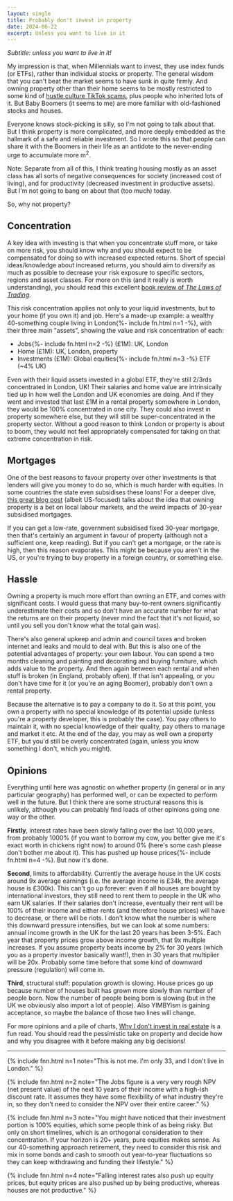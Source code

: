 ```yaml
---
layout: single
title: Probably don't invest in property
date: 2024-06-22
excerpt: Unless you want to live in it
---
```

*Subtitle: unless you want to live in it!*

My impression is that, when Millennials want to invest, they use index funds (or ETFs), rather than individual stocks or property. The general wisdom that you can't beat the market seems to have sunk in quite firmly. And owning property other than their home seems to be mostly restricted to some kind of [hustle culture TikTok scams](https://www.economist.com/1843/2024/02/09/tiktok-gurus-made-property-investing-look-easy-i-lost-thousands), plus people who inherited lots of it. But Baby Boomers (it seems to me) are more familiar with old-fashioned stocks and houses.

Everyone knows stock-picking is silly, so I'm not going to talk about that. But I think property is more complicated, and more deeply embedded as the hallmark of a safe and reliable investment. So I wrote this so that people can share it with the Boomers in their life as an antidote to the never-ending urge to accumulate more m<sup>2</sup>.

Note: Separate from all of this, I think treating housing mostly as an asset class has all sorts of negative consequences for society (increased cost of living), and for productivity (decreased investment in productive assets). But I'm not going to bang on about that (too much) today.

So, why not property?
## Concentration
A key idea with investing is that when you concentrate stuff more, or take on more risk, you should know why and you should expect to be compensated for doing so with increased expected returns. Short of special ideas/knowledge about increased returns, you should aim to diversify as much as possible to decrease your risk exposure to specific sectors, regions and asset classes. For more on this (and it really _is_ worth understanding), you should read this excellent [book review of *The Laws of Trading*](https://www.astralcodexten.com/p/your-book-review-the-laws-of-trading).

This risk concentration applies not only to your liquid investments, but to your home (if you own it) and job. Here's a made-up example: a wealthy 40-something couple living in London{%- include fn.html n=1 -%}, with their three main "assets", showing the value and risk concentration of each:
- Jobs{%- include fn.html n=2 -%} (£1M): UK, London
- Home (£1M): UK, London, property
- Investments (£1M): Global equities{%- include fn.html n=3 -%} ETF (~4% UK)

Even with their liquid assets invested in a global ETF, they're still 2/3rds concentrated in London, UK! Their salaries and home value are intrinsically tied up in how well the London and UK economies are doing. And if they went and invested that last £1M in a rental property somewhere in London, they would be 100% concentrated in one city. They could also invest in property somewhere else, but they will still be super-concentrated in the property sector. Without a good reason to think London or property is about to boom, they would not feel appropriately compensated for taking on that extreme concentration in risk.
## Mortgages
One of the best reasons to favour property over other investments is that lenders will give you money to do so, which is much harder with equities. In some countries the state even subsidises these loans! For a deeper dive, [this great blog post](https://byrnehobart.medium.com/the-30-year-mortgage-is-an-intrinsically-toxic-product-200c901746a) (albeit US-focused) talks about the idea that owning property is a bet on local labour markets, and the weird impacts of 30-year subsidised mortgages.

If you can get a low-rate, government subsidised fixed 30-year mortgage, then that's certainly an argument in favour of property (although not a sufficient one, keep reading). But if you can't get a mortgage, or the rate is high, then this reason evaporates. This might be because you aren't in the US, or you're trying to buy property in a foreign country, or something else.
## Hassle
Owning a property is much more effort than owning an ETF, and comes with significant costs. I would guess that many buy-to-rent owners significantly underestimate their costs and so don't have an accurate number for what the returns are on their property (never mind the fact that it's not liquid, so until you sell you don't know what the total gain was).

There's also general upkeep and admin and council taxes and broken internet and leaks and mould to deal with. But this is also one of the potential advantages of property: your own labour. You can spend a two months cleaning and painting and decorating and buying furniture, which adds value to the property. And then again between each rental and when stuff is broken (in England, probably often). If that isn't appealing, or you don't have time for it (or you're an aging Boomer), probably don't own a rental property.

Because the alternative is to pay a company to do it. So at this point, you own a property with no special knowledge of its potential upside (unless you're a property developer, this is probably the case). You pay others to maintain it, with no special knowledge of their quality, pay others to manage and market it etc. At the end of the day, you may as well own a property ETF, but you'd still be overly concentrated (again, unless you know something I don't, which you might).
## Opinions
Everything until here was agnostic on whether property (in general or in any particular geography) has performed well, or can be expected to perform well in the future. But I think there are some structural reasons this is unlikely, although you can probably find loads of other opinions going one way or the other.

**Firstly**, interest rates have been slowly falling over the last 10,000 years, from probably 1000% (if you want to borrow my cow, you better give me it's exact worth in chickens right now) to around 0% (here's some cash please don't bother me about it). This has pushed up house prices{%- include fn.html n=4 -%}. But now it's done.

**Second**, limits to affordability. Currently the average house in the UK costs around 9x average earnings (i.e. the average income is £34k, the average house is £300k). This can't go up forever: even if all houses are bought by international investors, they still need to rent them to people in the UK who earn UK salaries. If their salaries don't increase, eventually their rent will be 100% of their income and either rents (and therefore house prices) will have to decrease, or there will be riots. I don't know what the number is where this downward pressure intensifies, but we can look at some numbers: annual income growth in the UK for the last 20 years has been 3-5%. Each year that property prices grow above income growth, that 9x multiple increases. If you assume property beats income by 2% for 30 years (which you as a property investor basically want!), then in 30 years that multiplier will be 20x. Probably some time before that some kind of downward pressure (regulation) will come in.

**Third**, structural stuff: population growth is slowing. House prices go up because number of houses built has grown more slowly than number of people born. Now the number of people being born is slowing (but in the UK we obviously also import a lot of people). Also YIMBYism is gaining acceptance, so maybe the balance of those two lines will change.

For more opinions and a pile of charts, [Why I don't invest in real estate](https://unchartedterritories.tomaspueyo.com/p/why-i-dont-invest-in-real-estate)  is a fun read. You should read the pessimistic take on property and decide how and why you disagree with it before making any big decisions!

------------------------------

{% include fnn.html n=1 note="This is not me. I'm only 33, and I don't live in London." %}

{% include fnn.html n=2 note="The Jobs figure is a very very rough NPV (net present value) of the next 10 years of their income with a high-ish discount rate. It assumes they have some flexibility of what industry they're in, so they don't need to consider the NPV over their entire career." %}

{% include fnn.html n=3 note="You might have noticed that their investment portion is 100% equities, which some people think of as being risky. But only on short timelines, which is an orthogonal consideration to their concentration. If your horizon is 20+ years, pure equities makes sense. As our 40-something approach retirement, they need to consider this risk and mix in some bonds and cash to smooth out year-to-year fluctuations so they can keep withdrawing and funding their lifestyle." %}

{% include fnn.html n=4 note="Falling interest rates also push up equity prices, but equity prices are also pushed up by being productive, whereas houses are not productive." %}


